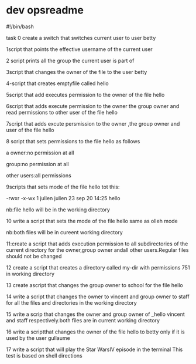 # dev opsreadme
#!/bin/bash

task 0  create a switch that switches current user to user betty

1script that points the effective username of the current user

2 script prints all the group the current user is part of

3script that changes the owner of the file to the user betty

4-script that creates emptyfile called hello

5script that add executes permission to the owner of the file hello

6script that adds execute permission to the owner the group owner and read permissions to other user of the file hello

7script that adds excute persmission to the owner ,the group owner and user of the file hello

8 script that sets permissions to the file hello as follows

a owner:no permission at all

group:no permission at all 

other users:all permissions

9scripts that sets mode of the file hello tot this:

-rwxr -x-wx 1 julien julien 23 sep 20 14:25 hello

nb:file hello will be in the working directory

10 write a script that sets the mode of the file hello same as olleh mode 

nb:both files will be in cureent working directory

11:create a script that adds execution permission to all subdirectories of the current directory for the owner,group owner andall other users.Regular files should not be changed

12 create a script that creates a directory called my-dir with permissions 751 in working directory

13 create ascript that changes the group owner to school for the file hello

14 write a script that changes the owner to vincent and group owner to staff for all the files and directories in the working directory

15 write a scrip that changes the owner and group owner of _hello vincent  and staff respectively.both files are in current working directory

16 write a scriptthat changes the owner of the file hello to betty only if it is used by the user gullaume

17 write a script that will play the Star WarsIV episode in the terminal
This test is based on shell directions
